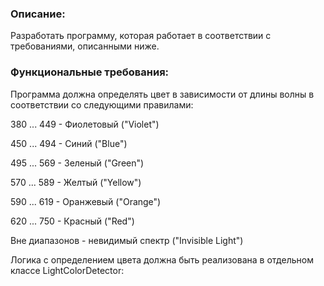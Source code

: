 ### Описание:
Разработать программу, которая работает в соответствии с требованиями, описанными ниже.

### Функциональные требования:
Программа должна определять цвет в зависимости от длины волны в соответствии со следующими правилами:

380 ... 449 - Фиолетовый ("Violet")

450 ... 494 - Синий ("Blue")

495 ... 569 - Зеленый ("Green")

570 ... 589 - Желтый ("Yellow")

590 ... 619 - Оранжевый ("Orange")

620 ... 750 - Красный ("Red")

Вне диапазонов - невидимый спектр ("Invisible Light")

Логика с определением цвета должна быть реализована в отдельном классе LightColorDetector: